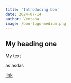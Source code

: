 ```yaml
---
title: 'Introducing bon'
date: 2024-07-14
author: Veetaha
image: /bon-logo-medium.png
---
```


## My heading one

My text

as
asdas



<!-- more -->

[link](thisdot.co)
